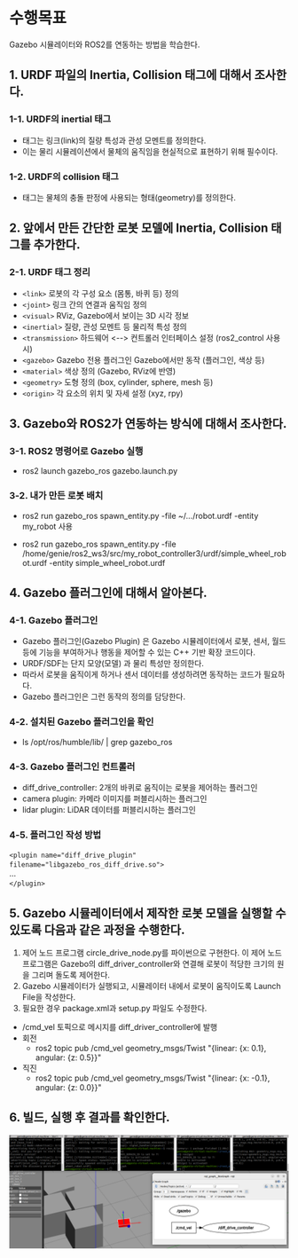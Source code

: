 # 수행목표
Gazebo 시뮬레이터와 ROS2를 연동하는 방법을 학습한다.

## 1. URDF 파일의 Inertia, Collision 태그에 대해서 조사한다.
### 1-1. URDF의 inertial 태그
- <inertial> 태그는 링크(link)의 질량 특성과 관성 모멘트를 정의한다.
- 이는 물리 시뮬레이션에서 물체의 움직임을 현실적으로 표현하기 위해 필수이다.
### 1-2. URDF의 collision 태그
- <collision> 태그는 물체의 충돌 판정에 사용되는 형태(geometry)를 정의한다.

## 2. 앞에서 만든 간단한 로봇 모델에 Inertia, Collision 태그를 추가한다.
### 2-1. URDF 태그 정리
- `<link>`	로봇의 각 구성 요소 (몸통, 바퀴 등) 정의
- `<joint>`	링크 간의 연결과 움직임 정의
- `<visual>`	RViz, Gazebo에서 보이는 3D 시각 정보
- `<inertial>`	질량, 관성 모멘트 등 물리적 특성 정의
- `<transmission>`	하드웨어 <--> 컨트롤러 인터페이스 설정 (ros2_control 사용 시)
- `<gazebo>`	Gazebo 전용 플러그인	Gazebo에서만 동작 (플러그인, 색상 등)
- `<material>`	색상 정의 (Gazebo, RViz에 반영)
- `<geometry>`	도형 정의 (box, cylinder, sphere, mesh 등)
- `<origin>`	각 요소의 위치 및 자세 설정 (xyz, rpy)


## 3. Gazebo와 ROS2가 연동하는 방식에 대해서 조사한다.
### 3-1. ROS2 명령어로 Gazebo 실행
   - ros2 launch gazebo_ros gazebo.launch.py
### 3-2. 내가 만든 로봇 배치
   - ros2 run gazebo_ros spawn_entity.py -file ~/.../robot.urdf -entity my_robot 사용

   - ros2 run gazebo_ros spawn_entity.py   -file /home/genie/ros2_ws3/src/my_robot_controller3/urdf/simple_wheel_robot.urdf   -entity simple_wheel_robot.urdf


## 4. Gazebo 플러그인에 대해서 알아본다.
### 4-1. Gazebo 플러그인
 - Gazebo 플러그인(Gazebo Plugin) 은 Gazebo 시뮬레이터에서 로봇, 센서, 월드 등에 기능을 부여하거나 행동을 제어할 수 있는 C++ 기반 확장 코드이다.
 - URDF/SDF는 단지 모양(모델) 과 물리 특성만 정의한다.
 - 따라서 로봇을 움직이게 하거나 센서 데이터를 생성하려면 동작하는 코드가 필요하다.
 - Gazebo 플러그인은 그런 동작의 정의를 담당한다.
### 4-2. 설치된 Gazebo 플러그인을 확인
 - ls /opt/ros/humble/lib/ | grep gazebo_ros
### 4-3. Gazebo 플러그인 컨트롤러
 - diff_drive_controller: 2개의 바퀴로 움직이는 로봇을 제어하는 플러그인
 - camera plugin: 카메라 이미지를 퍼블리시하는 플러그인
 - lidar plugin: LiDAR 데이터를 퍼블리시하는 플러그인
### 4-5. 플러그인 작성 방법
`<plugin name="diff_drive_plugin" filename="libgazebo_ros_diff_drive.so">`  
  ...  
`</plugin>`

## 5. Gazebo 시뮬레이터에서 제작한 로봇 모델을 실행할 수 있도록 다음과 같은 과정을 수행한다.
1. 제어 노드 프로그램 circle_drive_node.py를 파이썬으로 구현한다. 이 제어 노드 프로그램은 Gazebo의 diff_driver_controller와 연결해 로봇이 적당한 크기의 원을 그리며 돌도록 제어한다.
2. Gazebo 시뮬레이터가 실행되고, 시뮬레이터 내에서 로봇이 움직이도록 Launch File을 작성한다.
3. 필요한 경우 package.xml과 setup.py 파일도 수정한다.

- /cmd_vel 토픽으로 메시지를 diff_driver_controller에 발행
 - 회전
   - ros2 topic pub /cmd_vel geometry_msgs/Twist "{linear: {x: 0.1}, angular: {z: 0.5}}"
 - 직진
   - ros2 topic pub /cmd_vel geometry_msgs/Twist "{linear: {x: -0.1}, angular: {z: 0.0}}"

## 6. 빌드, 실행 후 결과를 확인한다.
<img src="05_1_screen_capture.png" alt="demo image" width="800"/>

